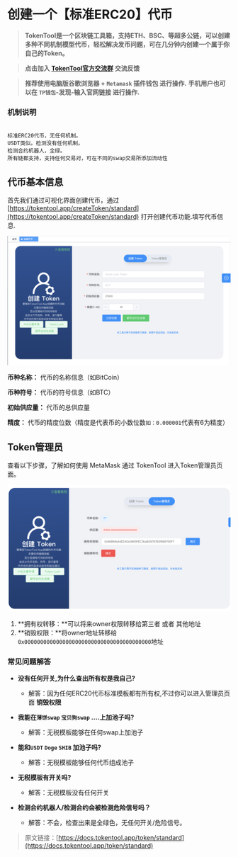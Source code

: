 # 创建一个【标准ERC20】代币

> **TokenTool是一个区块链工具箱，支持ETH、BSC、等超多公链，可以创建多种不同机制模型代币，轻松解决发币问题，可在几分钟内创建一个属于你自己的Token。**




> **点击加入 [TokenTool官方交流群](https://t.me/tokentool_app) 交流反馈**



> **推荐使用电脑版谷歌浏览器 + `Metamask` 插件钱包 进行操作.**
> **手机用户也可以在 `TP钱包`-发现-输入官网链接 进行操作.**




### 机制说明

```

标准ERC20代币，无任何机制。
USDT类似。检测没有任何机制。
检测合约机器人，全绿。
所有链都支持，支持任何交易对，可在不同的swap交易所添加流动性

```



## 代币基本信息

首先我们通过可视化界面创建代币，通过 [https://tokentool.app/createToken/standard](https://tokentool.app/createToken/standard) 打开创建代币功能.填写代币信息.

![create token](../.gitbook/assets/standard/Snipaste_2023-04-13_11-17-09.png)

**币种名称：** 代币的名称信息（如BitCoin）

**币种符号：** 代币的符号信息（如BTC）

**初始供应量：** 代币的总供应量

**精度：** 代币的精度位数（精度是代表币的小数位数`如：0.000001`代表有6为精度）



## Token管理员

查看以下步骤，了解如何使用 MetaMask 通过 TokenTool 进入Token管理员页面。

![create token](../.gitbook/assets/standard/Snipaste_2023-04-13_11-21-17.png)


1. **拥有权转移：**可以将来owner权限转移给第三者 或者 其他地址
2. **销毁权限：**将owner地址转移给 `0x0000000000000000000000000000000000000000`地址



### 常见问题解答
- **没有任何开关,为什么查出所有权是我自己?**
  - 解答：因为任何ERC20代币标准模板都有所有权,不过你可以进入管理员页面 **销毁权限**


- **我能在`薄饼swap` `宝贝狗swap` ….上加池子吗?**
  - 解答：无税模板能够在任何swap上加池子
- **能和`USDT` `Doge` `SHIB` 加池子吗?**
  - 解答：无税模板能够任何代币组成池子
- **无税模板有开关吗?**
  - 解答：无税模板没有任何开关
- **检测合约机器人/检测合约会被检测危险信号吗？**
  - 解答：不会，检查出来是全绿色，无任何开关/危险信号。




> 原文链接：[https://docs.tokentool.app/token/standard](https://docs.tokentool.app/token/standard)

